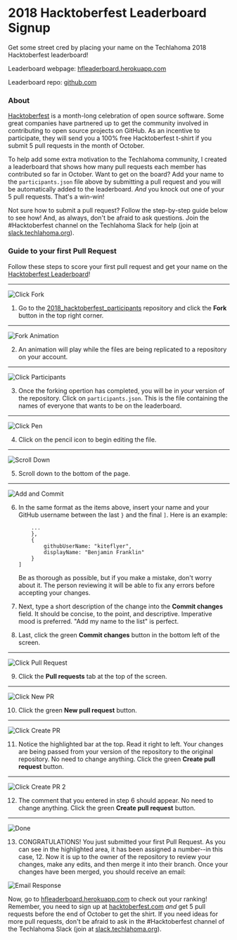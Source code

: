 # 2018 Hacktoberfest Leaderboard Signup

Get some street cred by placing your name on the Techlahoma 2018 Hacktoberfest leaderboard!

Leaderboard webpage: [hfleaderboard.herokuapp.com](https://hfleaderboard.herokuapp.com/)

Leaderboard repo: [github.com](https://github.com/austinwk/hacktoberfest_leaderboard)

### About

[Hacktoberfest](https://hacktoberfest.digitalocean.com/) is a month-long celebration of open source software. Some great companies have partnered up to get the community involved in contributing to open source projects on GitHub. As an incentive to participate, they will send you a 100% free Hacktoberfest t-shirt if you submit 5 pull requests in the month of October.

To help add some extra motivation to the Techlahoma community, I created a leaderboard that shows how many pull requests each member has contributed so far in October. Want to get on the board? Add your name to the `participants.json` file above by submitting a pull request and you will be automatically added to the leaderboard. _And_ you knock out one of your 5 pull requests. That's a win-win!

Not sure how to submit a pull request? Follow the step-by-step guide below to see how! And, as always, don't be afraid to ask questions. Join the #Hacktoberfest channel on the Techlahoma Slack for help (join at [slack.techlahoma.org](http://slack.techlahoma.org/)).

### Guide to your first Pull Request
Follow these steps to score your first pull request and get your name on the [Hacktoberfest Leaderboard](https://hfleaderboard.herokuapp.com/)!

---

![Click Fork](./resources/01_click_fork.png)

1. Go to the [2018_hacktoberfest_participants](https://github.com/austinwk/2018_hacktoberfest_participants) repository and click the **Fork** button in the top right corner.

---

![Fork Animation](./resources/02_forking_animation.png)

2. An animation will play while the files are being replicated to a repository on your account.

---

![Click Participants](./resources/03_click_participants.png)

3. Once the forking opertion has completed, you will be in _your_ version of the repository. Click on `participants.json`. This is the file containing the names of everyone that wants to be on the leaderboard.

---

![Click Pen](./resources/04_click_pen.png)

4. Click on the pencil icon to begin editing the file.

---

![Scroll Down](./resources/05_scroll_down.png)

5. Scroll down to the bottom of the page.

---

![Add and Commit](./resources/06_add_note_commit.png)

6. In the same format as the items above, insert your name and your GitHub username between the last `}` and the final `]`. Here is an example:

    ```
        ...
        },
        {
            githubUserName: "kiteflyer",
            displayName: "Benjamin Franklin"
        }
    ]
    ```

   Be as thorough as possible, but if you make a mistake, don't worry about it. The person reviewing it will be able to fix any errors before accepting your changes.

7. Next, type a short description of the change into the **Commit changes** field. It should be concise, to the point, and descriptive. Imperative mood is preferred. "Add my name to the list" is perfect.

8. Last, click the green **Commit changes** button in the bottom left of the screen.

---

![Click Pull Request](./resources/07_click_pr.png)

9. Click the **Pull requests** tab at the top of the screen.

---

![Click New PR](./resources/08_click_new_pr.png)

10. Click the green **New pull request** button.

---

![Click Create PR](./resources/09_click_create_pr.png)

11. Notice the highlighted bar at the top. Read it right to left. Your changes are being passed from your version of the repository to the original repository. No need to change anything. Click the green **Create pull request** button.

---

![Click Create PR 2](resources/10_click_create_pr_2.png)

12. The comment that you entered in step 6 should appear. No need to change anything. Click the green **Create pull request** button.

---

![Done](./resources/11_done.png)

13. CONGRATULATIONS! You just submitted your first Pull Request. As you can see in the highlighted area, it has been assigned a number--in this case, 12. Now it is up to the owner of the repository to review your changes, make any edits, and then merge it into their branch. Once your changes have been merged, you should receive an email:

![Email Response](./resources/12_email_response.png)

Now, go to [hfleaderboard.herokuapp.com](https://hfleaderboard.herokuapp.com/) to check out your ranking! Remember, you need to sign up at [hacktoberfest.com](https://hacktoberfest.digitalocean.com/) _and_ get 5 pull requests before the end of October to get the shirt. If you need ideas for more pull requests, don't be afraid to ask in the #Hacktoberfest channel of the Techlahoma Slack (join at [slack.techlahoma.org](http://slack.techlahoma.org/)).